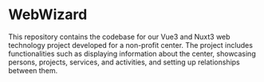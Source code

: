 # WebWizard
This repository contains the codebase for our Vue3 and Nuxt3 web technology project developed for a non-profit center. The project includes functionalities such as displaying information about the center, showcasing persons, projects, services, and activities, and setting up relationships between them.
